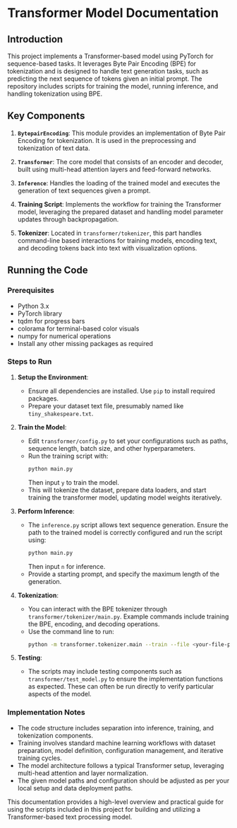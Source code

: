 # Transformer Model Documentation

## Introduction

This project implements a Transformer-based model using PyTorch for sequence-based tasks. It leverages Byte Pair Encoding (BPE) for tokenization and is designed to handle text generation tasks, such as predicting the next sequence of tokens given an initial prompt. The repository includes scripts for training the model, running inference, and handling tokenization using BPE.

## Key Components

1. **`BytepairEncoding`**: This module provides an implementation of Byte Pair Encoding for tokenization. It is used in the preprocessing and tokenization of text data.

2. **`Transformer`**: The core model that consists of an encoder and decoder, built using multi-head attention layers and feed-forward networks. 

3. **`Inference`**: Handles the loading of the trained model and executes the generation of text sequences given a prompt.

4. **Training Script**: Implements the workflow for training the Transformer model, leveraging the prepared dataset and handling model parameter updates through backpropagation.

5. **Tokenizer**: Located in `transformer/tokenizer`, this part handles command-line based interactions for training models, encoding text, and decoding tokens back into text with visualization options.

## Running the Code

### Prerequisites

- Python 3.x
- PyTorch library
- tqdm for progress bars
- colorama for terminal-based color visuals
- numpy for numerical operations
- Install any other missing packages as required

### Steps to Run

1. **Setup the Environment**:
   - Ensure all dependencies are installed. Use `pip` to install required packages.
   - Prepare your dataset text file, presumably named like `tiny_shakespeare.txt`.

2. **Train the Model**:
   - Edit `transformer/config.py` to set your configurations such as paths, sequence length, batch size, and other hyperparameters.
   - Run the training script with:
     ```bash
     python main.py
     ```
     Then input `y` to train the model.
   - This will tokenize the dataset, prepare data loaders, and start training the transformer model, updating model weights iteratively.

3. **Perform Inference**:
   - The `inference.py` script allows text sequence generation. Ensure the path to the trained model is correctly configured and run the script using:
     ```bash
     python main.py
     ```
     Then input `n` for inference.
   - Provide a starting prompt, and specify the maximum length of the generation.

4. **Tokenization**:
   - You can interact with the BPE tokenizer through `transformer/tokenizer/main.py`. Example commands include training the BPE, encoding, and decoding operations.
   - Use the command line to run:
     ```bash
     python -m transformer.tokenizer.main --train --file <your-file-path>
     ```

5. **Testing**:
   - The scripts may include testing components such as `transformer/test_model.py` to ensure the implementation functions as expected. These can often be run directly to verify particular aspects of the model.

### Implementation Notes

- The code structure includes separation into inference, training, and tokenization components.
- Training involves standard machine learning workflows with dataset preparation, model definition, configuration management, and iterative training cycles.
- The model architecture follows a typical Transformer setup, leveraging multi-head attention and layer normalization.
- The given model paths and configuration should be adjusted as per your local setup and data deployment paths.

This documentation provides a high-level overview and practical guide for using the scripts included in this project for building and utilizing a Transformer-based text processing model.